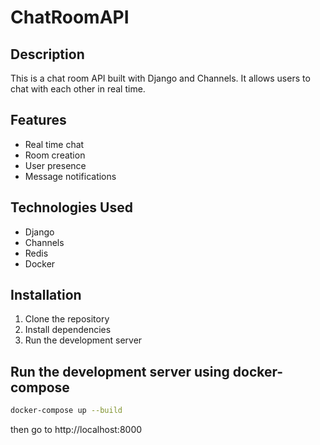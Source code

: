 # ChatRoomAPI

## Description

This is a chat room API built with Django and Channels. It allows users to chat with each other in real time.

## Features

- Real time chat
- Room creation
- User presence
- Message notifications

## Technologies Used

- Django
- Channels
- Redis
- Docker

## Installation

1. Clone the repository
2. Install dependencies
3. Run the development server

## Run the development server using docker-compose

```bash
docker-compose up --build
```
then go to http://localhost:8000






